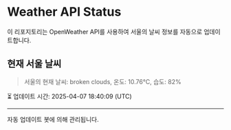 
# Weather API Status

이 리포지토리는 OpenWeather API를 사용하여 서울의 날씨 정보를 자동으로 업데이트합니다.

## 현재 서울 날씨
> 서울의 현재 날씨: broken clouds, 온도: 10.76°C, 습도: 82%

⏳ 업데이트 시간: 2025-04-07 18:40:09 (UTC)

---
자동 업데이트 봇에 의해 관리됩니다.

